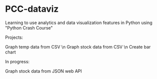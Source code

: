# PCC-dataviz
Learning to use analytics and data visualization features in Python using "Python Crash Course"


Projects:

Graph temp data from CSV \n
Graph stock data from CSV \n
Create bar chart

In progress:

Graph stock data from JSON web API
